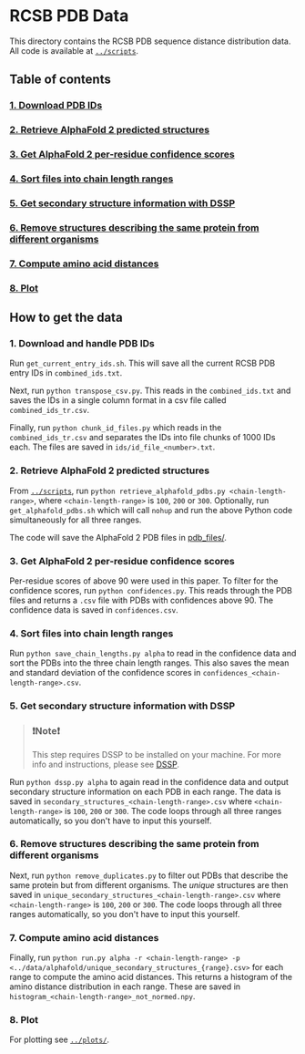 # RCSB PDB Data

This directory contains the RCSB PDB sequence distance distribution data. All code is available at [`../scripts`](https://github.com/meyresearch/sequence_distance_distribution/tree/36a848c5b15a62dc646de583f03c824f680873da/scripts).

## Table of contents
### [1. Download PDB IDs](#1-download-pdb-ids-1)
### [2. Retrieve AlphaFold 2 predicted structures](#2-retrieve-alphafold-2-predicted-structures-1)
### [3. Get AlphaFold 2 per-residue confidence scores](#3-get-alphafold-2-per-residue-confidence-scores-1)
### [4. Sort files into chain length ranges](#4-sort-files-into-chain-length-ranges-1)
### [5. Get secondary structure information with DSSP](#5-get-secondary-structure-information-with-dssp-1)
### [6. Remove structures describing the same protein from different organisms](#6-remove-structures-describing-the-same-protein-from-different-organisms-1)
### [7. Compute amino acid distances](#7-compute-amino-acid-distances-1)
### [8. Plot](#8-plot-1)

## How to get the data

### 1. Download and handle PDB IDs

Run `get_current_entry_ids.sh`. This will save all the current RCSB PDB entry IDs in `combined_ids.txt`. 

Next, run `python transpose_csv.py`. This reads in the `combined_ids.txt` and saves the IDs in a single column format
in a csv file called `combined_ids_tr.csv`.

Finally, run `python chunk_id_files.py` which reads in the `combined_ids_tr.csv` and separates the IDs into file chunks
of 1000 IDs each. The files are saved in `ids/id_file_<number>.txt`.

### 2. Retrieve AlphaFold 2 predicted structures

From [`../scripts`](https://github.com/meyresearch/sequence_distance_distribution/tree/36a848c5b15a62dc646de583f03c824f680873da/scripts), 
run `python retrieve_alphafold_pdbs.py <chain-length-range>`, where `<chain-length-range>` is `100`, `200` or `300`. Optionally,
run `get_alphafold_pdbs.sh` which will call `nohup` and run the above Python code simultaneously for all three ranges.

The code will save the AlphaFold 2 PDB files in [pdb_files/](https://github.com/meyresearch/sequence_distance_distribution/tree/36a848c5b15a62dc646de583f03c824f680873da/data/alphafold/pdb_files).

### 3. Get AlphaFold 2 per-residue confidence scores

Per-residue scores of above 90 were used in this paper. To filter for the confidence scores, run `python confidences.py`. This reads through the PDB files and returns a `.csv` file with PDBs with confidences above 90. The confidence data is saved in `confidences.csv`.

### 4. Sort files into chain length ranges

Run `python save_chain_lengths.py alpha` to read in the confidence data and sort the PDBs into the three chain length ranges. This also saves the mean and standard deviation of the confidence scores in `confidences_<chain-length-range>.csv`. 

### 5. Get secondary structure information with DSSP

> ### ❗️Note❗️
> This step requires DSSP to be installed on your machine. 
> For more info and instructions, please see [DSSP](https://swift.cmbi.umcn.nl/gv/dssp/).

Run `python dssp.py alpha` to again read in the confidence data and output secondary structure information on each PDB in each range. The data is saved in `secondary_structures_<chain-length-range>.csv` where `<chain-length-range>` is `100`, `200` or `300`. The code loops through all three ranges automatically, so you don't have to input this yourself.

### 6. Remove structures describing the same protein from different organisms

Next, run `python remove_duplicates.py` to filter out PDBs that describe the same protein but from different organisms. The *unique* structures are then saved in `unique_secondary_structures_<chain-length-range>.csv` where `<chain-length-range>` is `100`, `200` or `300`. The code loops through all three ranges automatically, so you don't have to input this yourself.

### 7. Compute amino acid distances

Finally, run `python run.py alpha -r <chain-length-range> -p <../data/alphafold/unique_secondary_structures_{range}.csv>` for each range to compute the amino acid distances. This returns a histogram of the amino distance distribution in each range. These are saved in `histogram_<chain-length-range>_not_normed.npy`. 

### 8. Plot

For plotting see [`../plots/`](https://github.com/meyresearch/sequence_distance_distribution/tree/36a848c5b15a62dc646de583f03c824f680873da/plots). 
